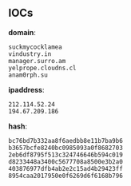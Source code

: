 
## IOCs

__domain__:

```text
suckmycocklamea
vindustry.in
manager.surro.am
yelprope.cloudns.cl
anam0rph.su
```
__ipaddress__:

```text
212.114.52.24
194.67.209.186
```
__hash__:

```text
bc76bd7b332aa8f6aedbb8e11b7ba9b6
b3657bcfe8240bc0985093a0f8682703
2eb6df8795f513c324746646b594c019
d8233448a3400c5677708a8500e3b2a0
403876977dfb4ab2e2c15ad4b29423ff
8954caa2017950e0f6269d6f6168b796
```